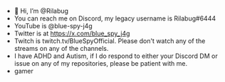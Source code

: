 - 👋 Hi, I’m @Rilabug
- You can reach me on Discord, my legacy username is Rilabug#6444
- YouTube is @blue-spy-j4g
- Twitter is at https://x.com/blue_spy_j4g
- Twitch is twitch.tv/BlueSpyOfficial. Please don't watch any of the streams on any of the channels.
- I have ADHD and Autism, if I do respond to either your Discord DM or issue on any of my repositories, please be patient with me.
- gamer
